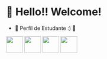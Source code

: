 # 👋 Hello!! Welcome!
  
- 📖 Perfil de Estudante :) 📖

<img loading="lazy" src="https://cdn.jsdelivr.net/gh/devicons/devicon/icons/html5/html5-original-wordmark.svg" width="45" height="45"/> <img loading="lazy" src="src=https://cdn.jsdelivr.net/gh/devicons/devicon/icons/css3/css3-original-wordmark.svg" width="45" height="45"/> <img loading="lazy" src="https://cdn.jsdelivr.net/gh/devicons/devicon/icons/javascript/javascript-original.svg" width="45" height="45"/> <img loading="lazy" src="https://cdn.jsdelivr.net/gh/devicons/devicon/icons/python/python-original-wordmark.svg" width="45" height="45"/>
                                                                                                                                    
